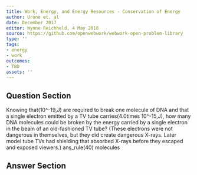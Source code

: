 ```yaml
---
title: Work, Energy, and Energy Resources - Conservation of Energy
author: Urone et. al
date: December 2017
editor: Wynne Reichheld, 4 May 2018
source: https://github.com/openwebwork/webwork-open-problem-library
type: ''
tags:
- energy
- work
outcomes:
- TBD
assets: ''
---
```


## Question Section 

Knowing that(10^-19,J) are required to break one molecule of DNA and that a single electron emitted by a TV tube carries(4.0times 10^-15,J), how many DNA molecules could be broken by the energy carried by a single electron in the beam of an old-fashioned TV tube? (These electrons were not dangerous in themselves, but they did create dangerous X-rays. Later model tube TVs had shielding that absorbed X-rays before they escaped and exposed viewers.)
ans_rule(40) molecules



## Answer Section

